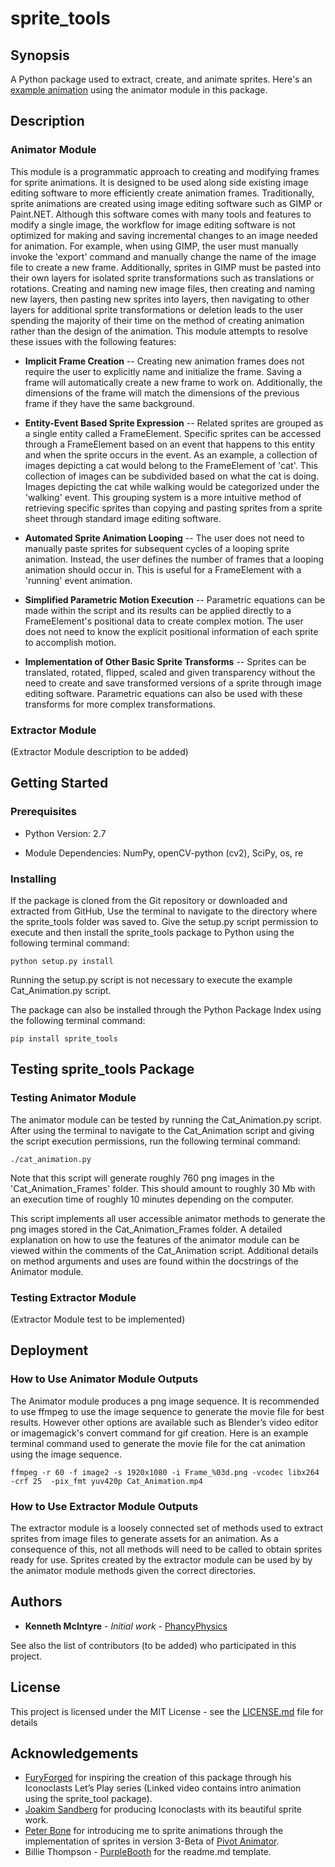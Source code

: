 # sprite_tools

## Synopsis

A Python package used to extract, create, and animate sprites. Here's an [example animation](https://youtu.be/KiZyHv39HqM) using the animator module in this package. 

## Description

### Animator Module

This module is a programmatic approach to creating and modifying frames for sprite animations. It is designed to be used along side existing image editing software to more efficiently create animation frames. Traditionally, sprite animations are created using image editing software such as GIMP or Paint.NET. Although this software comes with many tools and features to modify a single image, the workflow for image editing software is not optimized for making and saving incremental changes to an image needed for animation. For example, when using GIMP, the user must manually invoke the 'export' command and manually change the name of the image file to create a new frame. Additionally, sprites in GIMP must be pasted into their own layers for isolated sprite transformations such as translations or rotations. Creating and naming new image files, then creating and naming new layers, then pasting new sprites into layers, then navigating to other layers for additional sprite transformations or deletion leads to the user spending the majority of their time on the method of creating animation rather than the design of the animation. This module attempts to resolve these issues with the following features: 

* __Implicit Frame Creation__ -- Creating new animation frames does not require the user to explicitly name and initialize the frame. Saving a frame will automatically create a new frame to work on. Additionally, the dimensions of the frame will match the dimensions of the previous frame if they have the same background.

* __Entity-Event Based Sprite Expression__ -- Related sprites are grouped as a single entity called a FrameElement. Specific sprites can be accessed  through a FrameElement based on an event that happens to this entity and when the sprite occurs in the event. As an example, a collection of images depicting a cat would belong to the FrameElement of 'cat'. This collection of images can be subdivided based on what the cat is doing. Images depicting the cat while walking would be categorized under the 'walking' event. This grouping system is a more intuitive method of retrieving specific sprites than copying and pasting sprites from a sprite sheet through standard image editing software.

* __Automated Sprite Animation Looping__ -- The user does not need to manually paste sprites for subsequent cycles of a looping sprite animation. Instead, the user defines the number of frames that a looping animation should occur in. This is useful for a FrameElement with a 'running' event
animation.

* __Simplified Parametric Motion Execution__ -- Parametric equations can be made within the script and its results can be applied directly to a FrameElement's positional data to create complex motion. The user does not need to know the explicit positional information of each sprite to accomplish motion.

* __Implementation of Other Basic Sprite Transforms__ -- Sprites can be translated, rotated, flipped, scaled and given transparency without the  need to create and save transformed versions of a sprite through image editing software. Parametric equations can also be used with these transforms for more complex transformations. 

### Extractor Module

(Extractor Module description to be added)

## Getting Started

### Prerequisites

* Python Version: 2.7

* Module Dependencies: NumPy, openCV-python (cv2), SciPy, os, re

### Installing

If the package is cloned from the Git repository or downloaded and extracted
from GitHub, Use the terminal to navigate to the directory where the
sprite_tools folder was saved to. Give the setup.py script permission to 
execute and then install the sprite\_tools package to Python using the 
following terminal command:      

```
python setup.py install
```
  
Running the setup.py script is not necessary to execute the example Cat_Animation.py script. 

The package can also be installed through the Python Package Index using the
following terminal command:

```
pip install sprite_tools
```

## Testing sprite_tools Package

### Testing Animator Module

The animator module can be tested by running the Cat_Animation.py script. After using the terminal to navigate to the Cat_Animation script and giving the script execution permissions, run the following terminal command:

```
./cat_animation.py
```

Note that this script will generate roughly 760 png images in the 'Cat_Animation_Frames' folder. This should amount to roughly 30 Mb with an execution time of roughly 10 minutes depending on the computer. 

This script implements all user accessible animator methods to generate the png images stored in the Cat_Animation_Frames folder. A detailed explanation on how to use the features of the animator module can be viewed within the comments of the Cat_Animation script. Additional details on method arguments and uses are found within the docstrings of the Animator module. 

### Testing Extractor Module

(Extractor Module test to be implemented)

## Deployment

### How to Use Animator Module Outputs

The Animator module produces a png image sequence. It is recommended to use ffmpeg to use the image sequence to generate the movie file for best results. However other options are available such as Blender’s video editor or imagemagick's convert command for gif creation. Here is an example terminal command used to generate the movie file for the cat animation using the image sequence. 

```
ffmpeg -r 60 -f image2 -s 1920x1080 -i Frame_%03d.png -vcodec libx264 -crf 25  -pix_fmt yuv420p Cat_Animation.mp4
```

### How to Use Extractor Module Outputs

The extractor module is a loosely connected set of methods used to extract sprites from image files to generate assets for an animation. As a consequence of this, not all methods will need to be called to obtain sprites ready for use. Sprites created by the extractor module can be used by by the animator module methods given the correct directories. 

## Authors

* **Kenneth McIntyre** - *Initial work* - [PhancyPhysics](https://github.com/PhancyPhysics)

See also the list of contributors (to be added) who participated in this project.

## License

This project is licensed under the MIT License - see the [LICENSE.md](https://github.com/PhancyPhysics/sprite_tools/blob/master/LICENSE) file for details

## Acknowledgements

* [FuryForged](https://youtu.be/s3S-qbnq3F0) for inspiring the creation of this package through his Iconoclasts Let’s Play series (Linked video contains intro animation using the sprite_tool package). 
* [Joakim Sandberg](http://www.konjak.org) for producing Iconoclasts with its beautiful sprite work.
* [Peter Bone](https://www.youtube.com/user/peterboneg)  for introducing me to sprite animations through the implementation of sprites in version 3-Beta of [Pivot Animator](http://pivotanimator.net). 
* Billie Thompson - [PurpleBooth](https://gist.github.com/PurpleBooth/109311bb0361f32d87a2) for the readme.md template.
